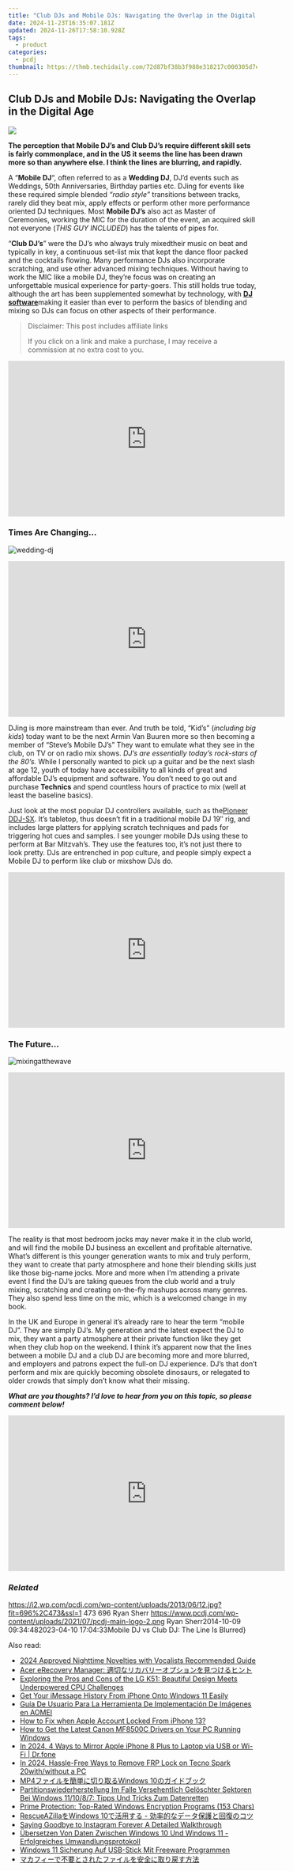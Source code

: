 ```yaml
---
title: "Club DJs and Mobile DJs: Navigating the Overlap in the Digital Age"
date: 2024-11-23T16:35:07.181Z
updated: 2024-11-26T17:58:10.928Z
tags:
  - product
categories:
  - pcdj
thumbnail: https://thmb.techidaily.com/72d87bf38b3f988e318217c000305d7e3da283a047b864a8cf5c572968e745b4.jpg
---
```


## Club DJs and Mobile DJs: Navigating the Overlap in the Digital Age

[![](https://i2.wp.com/pcdj.com/wp-content/uploads/2013/06/12.jpg?resize=696%2C270&ssl=1)](https://i2.wp.com/pcdj.com/wp-content/uploads/2013/06/12.jpg?fit=696%2C473&ssl=1 "12")

**The perception that Mobile DJ’s and Club DJ’s require different skill sets is fairly commonplace, and in the US it seems the line has been drawn more so than anywhere else. I think the lines are blurring, and rapidly.** 

A “**Mobile DJ**“, often referred to as a **Wedding DJ**, DJ’d events such as Weddings, 50th Anniversaries, Birthday parties etc. DJing for events like these required simple blended _“radio style”_ transitions between tracks, rarely did they beat mix, apply effects or perform other more performance oriented DJ techniques. Most **Mobile DJ’s** also act as Master of Ceremonies, working the MIC for the duration of the event, an acquired skill not everyone (_THIS GUY INCLUDED_) has the talents of pipes for.

“**Club DJ’s**” were the DJ’s who always truly mixedtheir music on beat and typically in key, a continuous set-list mix that kept the dance floor packed and the cocktails flowing. Many performance DJs also incorporate scratching, and use other advanced mixing techniques. Without having to work the MIC like a mobile DJ, they’re focus was on creating an unforgettable musical experience for party-goers. This still holds true today, although the art has been supplemented somewhat by technology, with [**DJ software**](https://tools.techidaily.com/pcdj/products/)making it easier than ever to perform the basics of blending and mixing so DJs can focus on other aspects of their performance.

>  Disclaimer: This post includes affiliate links
>
>  If you click on a link and make a purchase, I may receive a commission at no extra cost to you.
>

<!-- affiliate ads begin -->
<iframe width="560" height="315" src="https://www.youtube.com/embed/jvwX82j3ci0?si=gAWoovjXgs3m1d7S&autoplay=1" title="YouTube video player" frameborder="0" allow="accelerometer; autoplay; clipboard-write; encrypted-media; gyroscope; picture-in-picture; web-share" referrerpolicy="strict-origin-when-cross-origin" allowfullscreen></iframe>
<!-- affiliate ads end -->

### **Times Are Changing…**

![](https://i0.wp.com/www.pcdj.com/wp-content/uploads/2014/10/wedding-dj-300x199.jpeg?resize=300%2C199&ssl=1 "wedding-dj")

<!-- affiliate ads begin -->
<iframe width="560" height="315" src="https://www.youtube.com/embed/4qA2pGQ5qmw?si=1mAA9WTi2Z5F7n6s&autoplay=1" title="YouTube video player" frameborder="0" allow="accelerometer; autoplay; clipboard-write; encrypted-media; gyroscope; picture-in-picture; web-share" referrerpolicy="strict-origin-when-cross-origin" allowfullscreen></iframe>
<!-- affiliate ads end -->

DJing is more mainstream than ever. And truth be told, “Kid’s” (_including big kids_) today want to be the next Armin Van Buuren more so then becoming a member of “Steve’s Mobile DJ’s” They want to emulate what they see in the club, on TV or on radio mix shows. _DJ’s are essentially today’s rock-stars of the 80’s._ While I personally wanted to pick up a guitar and be the next slash at age 12, youth of today have accessibility to all kinds of great and affordable DJ’s equipment and software. You don’t need to go out and purchase **Technics** and spend countless hours of practice to mix (well at least the baseline basics).

Just look at the most popular DJ controllers available, such as the[Pioneer DDJ-SX](https://tools.techidaily.com/pcdj/products/). It’s tabletop, thus doesn’t fit in a traditional mobile DJ 19″ rig, and includes large platters for applying scratch techniques and pads for triggering hot cues and samples. I see younger mobile DJs using these to perform at Bar Mitzvah’s. They use the features too, it’s not just there to look pretty. DJs are entrenched in pop culture, and people simply expect a Mobile DJ to perform like club or mixshow DJs do.

<!-- affiliate ads begin -->
<iframe width="560" height="315" src="https://www.youtube.com/embed/odDOPrPjRYY?si=7QHzdUkTPNkHJiVj&autoplay=1" title="YouTube video player" frameborder="0" allow="accelerometer; autoplay; clipboard-write; encrypted-media; gyroscope; picture-in-picture; web-share" referrerpolicy="strict-origin-when-cross-origin" allowfullscreen></iframe>
<!-- affiliate ads end -->

### The Future…

![](https://i0.wp.com/www.pcdj.com/wp-content/uploads/2014/08/mixingatthewave-300x263.jpg?resize=300%2C263&ssl=1 "mixingatthewave")

<!-- affiliate ads begin -->
<iframe width="560" height="315" src="https://www.youtube.com/embed/nlwr9LjJ-ng?si=I6UNAtfBkY2FTceu&autoplay=1" title="YouTube video player" frameborder="0" allow="accelerometer; autoplay; clipboard-write; encrypted-media; gyroscope; picture-in-picture; web-share" referrerpolicy="strict-origin-when-cross-origin" allowfullscreen></iframe>
<!-- affiliate ads end -->

The reality is that most bedroom jocks may never make it in the club world, and will find the mobile DJ business an excellent and profitable alternative. What’s different is this younger generation wants to mix and truly perform, they want to create that party atmosphere and hone their blending skills just like those big-name jocks. More and more when I’m attending a private event I find the DJ’s are taking queues from the club world and a truly mixing, scratching and creating on-the-fly mashups across many genres. They also spend less time on the mic, which is a welcomed change in my book.

In the UK and Europe in general it’s already rare to hear the term “mobile DJ”. They are simply DJ’s. My generation and the latest expect the DJ to mix, they want a party atmosphere at their private function like they get when they club hop on the weekend. I think it’s apparent now that the lines between a mobile DJ and a club DJ are becoming more and more blurred, and employers and patrons expect the full-on DJ experience. DJ’s that don’t perform and mix are quickly becoming obsolete dinosaurs, or relegated to older crowds that simply don’t know what their missing.

_**What are you thoughts? I’d love to hear from you on this topic, so please comment below!**_ 

<!-- affiliate ads begin -->
<iframe width="560" height="315" src="https://www.youtube.com/embed/YfEPmG_O6F8?si=93ZTVtH_zjFRz5eh&autoplay=1" title="YouTube video player" frameborder="0" allow="accelerometer; autoplay; clipboard-write; encrypted-media; gyroscope; picture-in-picture; web-share" referrerpolicy="strict-origin-when-cross-origin" allowfullscreen></iframe>
<!-- affiliate ads end -->

### _Related_

https://i2.wp.com/pcdj.com/wp-content/uploads/2013/06/12.jpg?fit=696%2C473&ssl=1 473 696 Ryan Sherr https://www.pcdj.com/wp-content/uploads/2021/07/pcdj-main-logo-2.png Ryan Sherr2014-10-09 09:34:482023-04-10 17:04:33Mobile DJ vs Club DJ: The Line Is Blurred}

<ins class="adsbygoogle"
     style="display:block"
     data-ad-format="autorelaxed"
     data-ad-client="ca-pub-7571918770474297"
     data-ad-slot="1223367746"></ins>

<ins class="adsbygoogle"
     style="display:block"
     data-ad-client="ca-pub-7571918770474297"
     data-ad-slot="8358498916"
     data-ad-format="auto"
     data-full-width-responsive="true"></ins>

<span class="atpl-alsoreadstyle">Also read:</span>
<div><ul>
<li><a href="https://article-files.techidaily.com/2024-approved-nighttime-novelties-with-vocalists-recommended-guide/"><u>2024 Approved Nighttime Novelties with Vocalists Recommended Guide</u></a></li>
<li><a href="https://discover-bits.techidaily.com/acer-erecovery-manager/"><u>Acer eRecovery Manager: 適切なリカバリーオプションを見つけるヒント</u></a></li>
<li><a href="https://buynow-help.techidaily.com/exploring-the-pros-and-cons-of-the-lg-k51-beautiful-design-meets-underpowered-cpu-challenges/"><u>Exploring the Pros and Cons of the LG K51: Beautiful Design Meets Underpowered CPU Challenges</u></a></li>
<li><a href="https://discover-bits.techidaily.com/get-your-imessage-history-from-iphone-onto-windows-11-easily/"><u>Get Your iMessage History From iPhone Onto Windows 11 Easily</u></a></li>
<li><a href="https://discover-bits.techidaily.com/guia-de-usuario-para-la-herramienta-de-implementacion-de-imagenes-en-aomei/"><u>Guía De Usuario Para La Herramienta De Implementación De Imágenes en AOMEI</u></a></li>
<li><a href="https://apple-account.techidaily.com/how-to-fix-when-apple-account-locked-from-iphone-13-by-drfone-ios/"><u>How to Fix when Apple Account Locked From iPhone 13?</u></a></li>
<li><a href="https://win-dash.techidaily.com/how-to-get-the-latest-canon-mf8500c-drivers-on-your-pc-running-windows/"><u>How to Get the Latest Canon MF8500C Drivers on Your PC Running Windows</u></a></li>
<li><a href="https://screen-mirror.techidaily.com/in-2024-4-ways-to-mirror-apple-iphone-8-plus-to-laptop-via-usb-or-wi-fi-drfone-by-drfone-ios/"><u>In 2024, 4 Ways to Mirror Apple iPhone 8 Plus to Laptop via USB or Wi-Fi | Dr.fone</u></a></li>
<li><a href="https://bypass-frp.techidaily.com/in-2024-hassle-free-ways-to-remove-frp-lock-on-tecno-spark-20withwithout-a-pc-by-drfone-android/"><u>In 2024, Hassle-Free Ways to Remove FRP Lock on Tecno Spark 20with/without a PC</u></a></li>
<li><a href="https://some-approaches.techidaily.com/1726027235003-mp4windows-10/"><u>MP4ファイルを簡単に切り取るWindows 10のガイドブック</u></a></li>
<li><a href="https://discover-bits.techidaily.com/partitionswiederherstellung-im-falle-versehentlich-geloschter-sektoren-bei-windows-111087-tipps-und-tricks-zum-datenretten/"><u>Partitionswiederherstellung Im Falle Versehentlich Gelöschter Sektoren Bei Windows 11/10/8/7: Tipps Und Tricks Zum Datenretten</u></a></li>
<li><a href="https://win11-tips.techidaily.com/prime-protection-top-rated-windows-encryption-programs-153-chars/"><u>Prime Protection: Top-Rated Windows Encryption Programs (153 Chars)</u></a></li>
<li><a href="https://discover-bits.techidaily.com/rescueazillawindows-10/"><u>RescueAZillaをWindows 10で活用する - 効率的なデータ保護と回復のコツ</u></a></li>
<li><a href="https://instagram-clips.techidaily.com/saying-goodbye-to-instagram-forever-a-detailed-walkthrough/"><u>Saying Goodbye to Instagram Forever A Detailed Walkthrough</u></a></li>
<li><a href="https://discover-bits.techidaily.com/ubersetzen-von-daten-zwischen-windows-10-und-windows-11-erfolgreiches-umwandlungsprotokoll/"><u>Übersetzen Von Daten Zwischen Windows 10 Und Windows 11 - Erfolgreiches Umwandlungsprotokoll</u></a></li>
<li><a href="https://discover-bits.techidaily.com/windows-11-sicherung-auf-usb-stick-mit-freeware-programmen/"><u>Windows 11 Sicherung Auf USB-Stick Mit Freeware Programmen</u></a></li>
<li><a href="https://discover-bits.techidaily.com/44oe44kr44ov44kj44o844gn5lin6kab44go44gv44km44gf44ov44kh44kk44or44ks5a6j5ywo44gr5yplusw44kk5oi744gz5pa55rov/"><u>マカフィーで不要とされたファイルを安全に取り戻す方法</u></a></li>
</ul></div>

